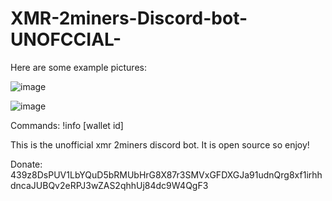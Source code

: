 # XMR-2miners-Discord-bot-UNOFCCIAL-

Here are some example pictures:

![image](https://user-images.githubusercontent.com/74015971/194720772-ffca30bc-eb5c-4da4-8a61-699a6eea7da6.png)


![image](https://media4.giphy.com/media/dHqKY6iWyG3JEKHqK9/giphy.gif?cid=790b761137a3c624db1c20010b026c3828391f60f2e78bd5&rid=giphy.gif)

Commands:
!info [wallet id]



This is the unofficial xmr 2miners discord bot. It is open source so enjoy!

Donate: 439z8DsPUV1LbYQuD5bRMUbHrG8X87r3SMVxGFDXGJa91udnQrg8xf1irhhdncaJUBQv2eRPJ3wZAS2qhhUj84dc9W4QgF3


